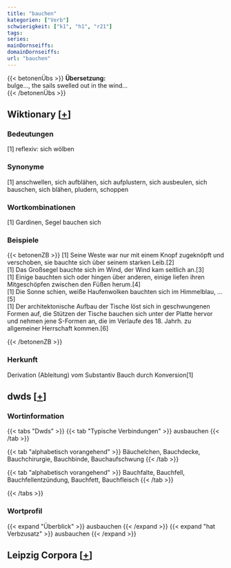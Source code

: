 ```yaml
---
title: "bauchen"
kategorien: ["Verb"]
schwierigkeit: ["k1", "h1", "r21"]
tags:
series:
mainDornseiffs:
domainDornseiffs:
url: "bauchen"
---
```


{{< betonenÜbs >}}
**Übersetzung:**  
bulge..., the sails swelled out in the wind...  
{{< /betonenÜbs >}}

## Wiktionary [[+](https://de.wiktionary.org/wiki/bauchen)]

### Bedeutungen
[1] reflexiv: sich wölben  

### Synonyme
[1] anschwellen, sich aufblähen, sich aufplustern, sich ausbeulen, sich bauschen, sich blähen, pludern, schoppen  

### Wortkombinationen
[1] Gardinen, Segel bauchen sich  

### Beispiele
{{< betonenZB >}}
[1] Seine Weste war nur mit einem Knopf zugeknöpft und verschoben, sie bauchte sich über seinem starken Leib.[2]  
[1] Das Großsegel bauchte sich im Wind, der Wind kam seitlich an.[3]  
[1] Einige bauchten sich oder hingen über anderen, einige liefen ihren Mitgeschöpfen zwischen den Füßen herum.[4]  
[1] Die Sonne schien, weiße Haufenwolken bauchten sich im Himmelblau, …[5]  
[1] Der architektonische Aufbau der Tische löst sich in geschwungenen Formen auf, die Stützen der Tische bauchen sich unter der Platte hervor und nehmen jene S-Formen an, die im Verlaufe des 18. Jahrh. zu allgemeiner Herrschaft kommen.[6]  

{{< /betonenZB >}}
### Herkunft
Derivation (Ableitung) vom Substantiv Bauch durch Konversion[1]  



## dwds [[+](https://www.dwds.de/wb/bauchen)]

### Wortinformation
{{< tabs "Dwds" >}}
{{< tab "Typische Verbindungen" >}}
ausbauchen
{{< /tab >}}

{{< tab "alphabetisch vorangehend" >}}
Bäuchelchen, Bauchdecke, Bauchchirurgie, Bauchbinde, Bauchaufschwung
{{< /tab >}}

{{< tab "alphabetisch vorangehend" >}}
Bauchfalte, Bauchfell, Bauchfellentzündung, Bauchfett, Bauchfleisch
{{< /tab >}}

{{< /tabs >}}

### Wortprofil
{{< expand "Überblick" >}} ausbauchen {{< /expand >}}
{{< expand "hat Verbzusatz" >}} ausbauchen {{< /expand >}}

## Leipzig Corpora [[+](https://corpora.uni-leipzig.de/en/res?word=bauchen&corpusId=deu_newscrawl-public_2018)]

